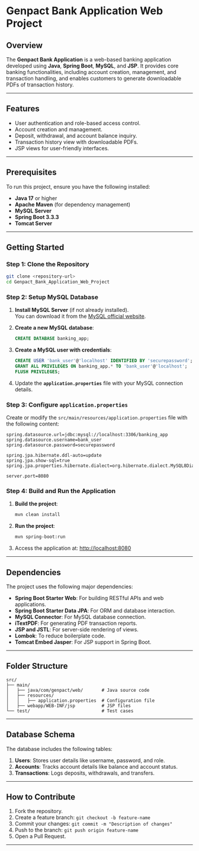 # Genpact Bank Application Web Project

## Overview
The **Genpact Bank Application** is a web-based banking application developed using **Java**, **Spring Boot**, **MySQL**, and **JSP**. It provides core banking functionalities, including account creation, management, and transaction handling, and enables customers to generate downloadable PDFs of transaction history.

---

## Features
- User authentication and role-based access control.
- Account creation and management.
- Deposit, withdrawal, and account balance inquiry.
- Transaction history view with downloadable PDFs.
- JSP views for user-friendly interfaces.

---

## Prerequisites
To run this project, ensure you have the following installed:
- **Java 17** or higher
- **Apache Maven** (for dependency management)
- **MySQL Server**
- **Spring Boot 3.3.3**
- **Tomcat Server**

---

## Getting Started

### Step 1: Clone the Repository
```bash
git clone <repository-url>
cd Genpact_Bank_Application_Web_Project
```

### Step 2: Setup MySQL Database
1. **Install MySQL Server** (if not already installed).  
   You can download it from the [MySQL official website](https://dev.mysql.com/downloads/).

2. **Create a new MySQL database**:
   ```sql
   CREATE DATABASE banking_app;
   ```

3. **Create a MySQL user with credentials**:
   ```sql
   CREATE USER 'bank_user'@'localhost' IDENTIFIED BY 'securepassword';
   GRANT ALL PRIVILEGES ON banking_app.* TO 'bank_user'@'localhost';
   FLUSH PRIVILEGES;
   ```

4. Update the **`application.properties`** file with your MySQL connection details.

### Step 3: Configure `application.properties`
Create or modify the `src/main/resources/application.properties` file with the following content:
```properties
spring.datasource.url=jdbc:mysql://localhost:3306/banking_app
spring.datasource.username=bank_user
spring.datasource.password=securepassword

spring.jpa.hibernate.ddl-auto=update
spring.jpa.show-sql=true
spring.jpa.properties.hibernate.dialect=org.hibernate.dialect.MySQL8Dialect

server.port=8080
```

### Step 4: Build and Run the Application
1. **Build the project**:
   ```bash
   mvn clean install
   ```

2. **Run the project**:
   ```bash
   mvn spring-boot:run
   ```

3. Access the application at: [http://localhost:8080](http://localhost:8080)

---

## Dependencies
The project uses the following major dependencies:
- **Spring Boot Starter Web**: For building RESTful APIs and web applications.
- **Spring Boot Starter Data JPA**: For ORM and database interaction.
- **MySQL Connector**: For MySQL database connection.
- **iTextPDF**: For generating PDF transaction reports.
- **JSP and JSTL**: For server-side rendering of views.
- **Lombok**: To reduce boilerplate code.
- **Tomcat Embed Jasper**: For JSP support in Spring Boot.

---

## Folder Structure
```
src/
├── main/
│   ├── java/com/genpact/web/       # Java source code
│   ├── resources/
│   │   ├── application.properties  # Configuration file
│   ├── webapp/WEB-INF/jsp          # JSP files
└── test/                           # Test cases
```

---

## Database Schema
The database includes the following tables:
1. **Users**: Stores user details like username, password, and role.
2. **Accounts**: Tracks account details like balance and account status.
3. **Transactions**: Logs deposits, withdrawals, and transfers.

---

## How to Contribute
1. Fork the repository.
2. Create a feature branch: `git checkout -b feature-name`
3. Commit your changes: `git commit -m "Description of changes"`
4. Push to the branch: `git push origin feature-name`
5. Open a Pull Request.

---
